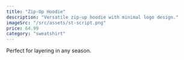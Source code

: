 ```yaml
---
title: "Zip-Up Hoodie"
description: "Versatile zip-up hoodie with minimal logo design."
imageSrc: "/src/assets/st-script.png"
price: 64.99
category: "sweatshirt"
---
```

Perfect for layering in any season.